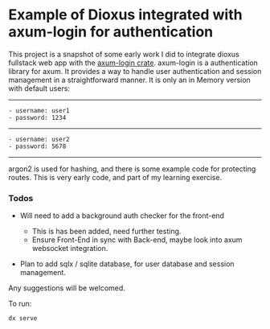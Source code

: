 # Example of Dioxus integrated with axum-login for authentication

This project is a snapshot of some early work I did to integrate dioxus fullstack web app with the [axum-login crate](https://github.com/maxcountryman/axum-login).
axum-login is a authentication library for axum. It provides a way to handle user authentication and session management in a straightforward manner.
It is only an in Memory version with default users:

---
    - username: user1
    - password: 1234
---
    - username: user2
    - password: 5678
---

argon2 is used for hashing, and there is some example code for protecting routes. This is very early code, and part of my learning exercise.

### Todos

- Will need to add a background auth checker for the front-end
  - This is has been added, need further testing.
  - Ensure Front-End in sync with Back-end, maybe look into axum websocket integration.

- Plan to add sqlx / sqlite database, for user database and session management.

Any suggestions will be welcomed.

To run:

```bash
dx serve
```

